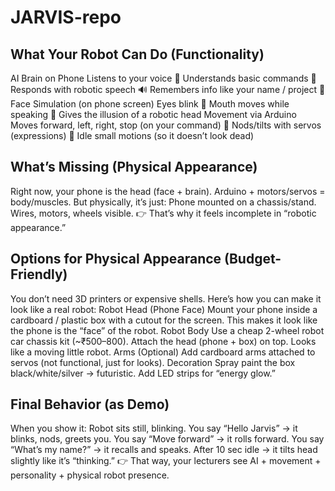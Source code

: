 # JARVIS-repo

## What Your Robot Can Do (Functionality)

AI Brain on Phone
Listens to your voice 🎤
Understands basic commands 🧠
Responds with robotic speech 🔊
Remembers info like your name / project 📂
Face Simulation (on phone screen)
Eyes blink 👀
Mouth moves while speaking 👄
Gives the illusion of a robotic head
Movement via Arduino
Moves forward, left, right, stop (on your command) 🚗
Nods/tilts with servos (expressions) 🤖
Idle small motions (so it doesn’t look dead)

## What’s Missing (Physical Appearance)

Right now, your phone is the head (face + brain).
Arduino + motors/servos = body/muscles.
But physically, it’s just:
Phone mounted on a chassis/stand.
Wires, motors, wheels visible.
👉 That’s why it feels incomplete in “robotic appearance.”

## Options for Physical Appearance (Budget-Friendly)

You don’t need 3D printers or expensive shells. Here’s how you can make it look like a real robot:
Robot Head (Phone Face)
Mount your phone inside a cardboard / plastic box with a cutout for the screen.
This makes it look like the phone is the “face” of the robot.
Robot Body
Use a cheap 2-wheel robot car chassis kit (~₹500–800).
Attach the head (phone + box) on top.
Looks like a moving little robot.
Arms (Optional)
Add cardboard arms attached to servos (not functional, just for looks).
Decoration
Spray paint the box black/white/silver → futuristic.
Add LED strips for “energy glow.”

 ## Final Behavior (as Demo)

When you show it:
Robot sits still, blinking.
You say “Hello Jarvis” → it blinks, nods, greets you.
You say “Move forward” → it rolls forward.
You say “What’s my name?” → it recalls and speaks.
After 10 sec idle → it tilts head slightly like it’s “thinking.”
👉 That way, your lecturers see AI + movement + personality + physical robot presence.
